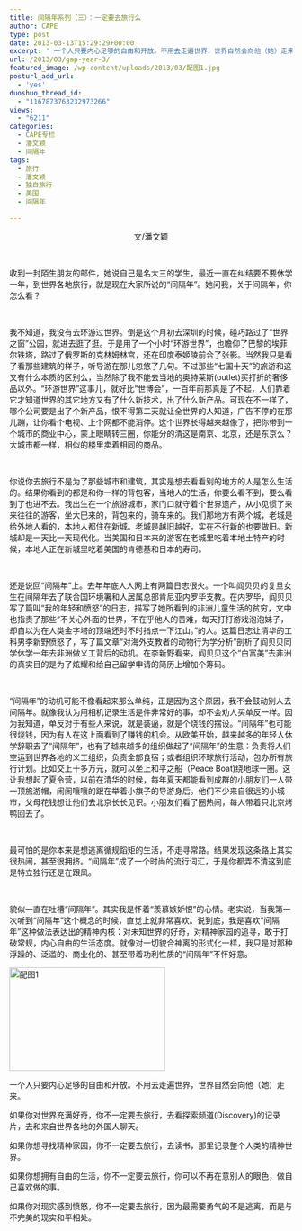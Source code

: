```yaml
---
title: 间隔年系列（三）：一定要去旅行么
author: CAPE
type: post
date: 2013-03-13T15:29:29+00:00
excerpt: ' 一个人只要内心足够的自由和开放。不用去走遍世界，世界自然会向他（她）走来。'
url: /2013/03/gap-year-3/
featured_image: /wp-content/uploads/2013/03/配图1.jpg
posturl_add_url:
  - 'yes'
duoshuo_thread_id:
  - "1167873763232973266"
views:
  - "6211"
categories:
  - CAPE专栏
  - 潘文颖
  - 间隔年
tags:
  - 旅行
  - 潘文颖
  - 独自旅行
  - 美国
  - 间隔年

---
```

<p style="text-align: center;">
  文/潘文颖
</p>

&nbsp;

收到一封陌生朋友的邮件，她说自己是名大三的学生，最近一直在纠结要不要休学一年，到世界各地旅行，就是现在大家所说的“间隔年”。她问我，关于间隔年，你怎么看？

&nbsp;

我不知道，我没有去环游过世界。倒是这个月初去深圳的时候，碰巧路过了“世界之窗”公园，就进去逛了逛。于是用了一个小时“环游世界”，也瞻仰了巴黎的埃菲尔铁塔，路过了俄罗斯的克林姆林宫，还在印度泰姬陵前合了张影。当然我只是看了看那些建筑的样子，听导游在那儿忽悠了几句。不过那些“七国十天”的旅游和这又有什么本质的区别么，当然除了我不能去当地的奥特莱斯(outlet)买打折的奢侈品以外。“环游世界”这事儿，就好比“世博会”，一百年前那真是了不起，人们靠着它才知道世界的其它地方又有了什么新技术，出了什么新产品。可现在不一样了，哪个公司要是出了个新产品，恨不得第二天就让全世界的人知道，广告不停的在那儿蹦，让你看个电视、上个网都不能消停。这个世界长得越来越像了，把你带到一个城市的商业中心，蒙上眼睛转三圈，你能分的清这是南京、北京，还是东京么？大城市都一样，相似的楼里卖着相同的商品。

&nbsp;

你说你去旅行不是为了那些城市和建筑，其实是想去看看别的地方的人是怎么生活的。结果你看到的都是和你一样的背包客，当地人的生活，你要么看不到，要么看到了也进不去。我出生在一个旅游城市，家门口就守着个世界遗产，从小见惯了来来往往的游客，坐大巴来的，背包来的，骑车来的。我们那地方有两个城，老城是给外地人看的，本地人都住在新城。老城是越旧越好，实在不行新的也要做旧。新城却是一天比一天现代化。当美国和日本来的游客在老城里吃着本地土特产的时候，本地人正在新城里吃着美国的肯德基和日本的寿司。

&nbsp;

还是说回“间隔年”上。去年年底人人网上有两篇日志很火。一个叫阎贝贝的复旦女生在间隔年去了联合国环境署和人居属总部肯尼亚内罗毕支教。在内罗毕，阎贝贝写了篇叫“我的年轻和愤怒”的日志，描写了她所看到的非洲儿童生活的贫穷，文中也指责了那些“不关心外面的世界，不在乎他人的苦难，每天打打游戏泡泡妹子，却自以为在人类金字塔的顶端还时不时指点一下江山。”的人。这篇日志让清华的工科男李新野愤怒了，写了篇文章“对海外支教者的动物行为学分析”剖析了阎贝贝同学休学一年去非洲做义工背后的动机。在李新野看来，阎贝贝这个“白富美”去非洲的真实目的是为了炫耀和给自己留学申请的简历上增加个筹码。

&nbsp;

“间隔年”的动机可能不像看起来那么单纯，正是因为这个原因，我不会鼓动别人去间隔年。就像我认为用相机记录生活是件非常好的事，却不会劝人买单反一样。因为我知道，单反对于有些人来说，就是装逼，就是个烧钱的摆设。“间隔年”也可能很烧钱，因为有人在这上面看到了赚钱的机会。从欧美开始，越来越多的年轻人休学辞职去了“间隔年”，也有了越来越多的组织做起了“间隔年”的生意：负责将人们空运到世界各地的义工组织，负责全部食宿；或者组织环球旅行活动，包办所有旅行计划。比如交上十多万元，就可以坐上和平之船（Peace Boat)绕地球一圈。这让我想起了夏令营，以前在清华的时候，每年夏天都能看到成群的小朋友们一人带一顶旅游帽，闹闹嚷嚷的跟在举着小旗子的导游身后。他们不少来自很远的小城市，父母花钱想让他们去北京长长见识。小朋友们看了圈热闹，每人带着只北京烤鸭回去了。

&nbsp;

最可怕的是你本来是想逃离循规蹈矩的生活，不走寻常路。结果发现这条路上其实很热闹，甚至很拥挤。“间隔年”成了一个时尚的流行词汇，于是你都弄不清这到底是特立独行还是在跟风。

&nbsp;

貌似一直在吐槽“间隔年”。其实我是怀着“羡慕嫉妒恨”的心情。老实说，当我第一次听到“间隔年”这个概念的时候，直觉上就非常喜欢。说到底，我是喜欢“间隔年”这种做法表达出的精神内核：对未知世界的好奇，对精神家园的追寻，敢于打破常规，内心自由的生活态度。就像对一切貌合神离的形式化一样，我只是对那种浮躁的、泛滥的、商业化的、甚至带着功利性质的“间隔年”不怀好意。

[<img class="alignnone  wp-image-5222" alt="配图1" src="http://www.hicape.com/wp-content/uploads/2013/03/配图1.jpg" width="277" height="184" srcset="http://hicape.com/wp-content/uploads/2013/03/配图1.jpg 461w, http://hicape.com/wp-content/uploads/2013/03/配图1-300x199.jpg 300w" sizes="(max-width: 277px) 100vw, 277px" />][1]

一个人只要内心足够的自由和开放。不用去走遍世界，世界自然会向他（她）走来。

如果你对世界充满好奇，你不一定要去旅行，去看探索频道(Discovery)的记录片，去和来自世界各地的外国人聊天。

如果你想寻找精神家园，你不一定要去旅行，去读书，那里记录整个人类的精神世界。

如果你想拥有自由的生活，你不一定要去旅行，你可以不再在意别人的眼色，做自己喜欢做的事。

如果你对现实感到愤怒，你不一定要去旅行，因为最需要勇气的不是逃离，而是与不完美的现实和平相处。

&nbsp;

 [1]: http://www.hicape.com/wp-content/uploads/2013/03/配图1.jpg